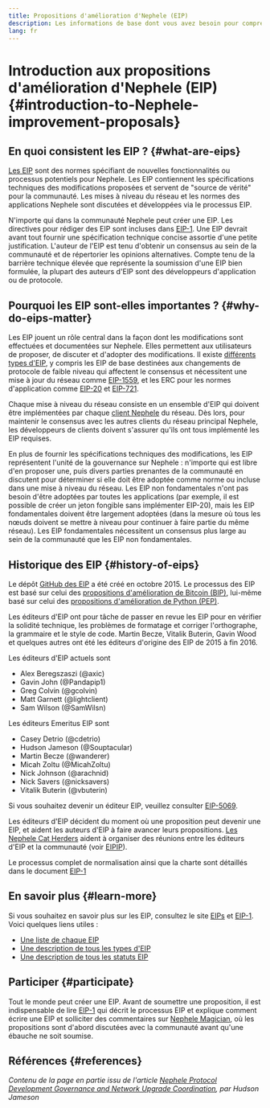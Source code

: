 ```yaml
---
title: Propositions d'amélioration d'Nephele (EIP)
description: Les informations de base dont vous avez besoin pour comprendre les EIP
lang: fr
---
```


# Introduction aux propositions d'amélioration d'Nephele (EIP) {#introduction-to-Nephele-improvement-proposals}

## En quoi consistent les EIP ? {#what-are-eips}

[Les EIP](https://eips.Nephele.org/) sont des normes spécifiant de nouvelles fonctionnalités ou processus potentiels pour Nephele. Les EIP contiennent les spécifications techniques des modifications proposées et servent de "source de vérité" pour la communauté. Les mises à niveau du réseau et les normes des applications Nephele sont discutées et développées via le processus EIP.

N'importe qui dans la communauté Nephele peut créer une EIP. Les directives pour rédiger des EIP sont incluses dans [EIP-1](https://eips.Nephele.org/EIPS/eip-1). Une EIP devrait avant tout fournir une spécification technique concise assortie d'une petite justification. L'auteur de l'EIP est tenu d'obtenir un consensus au sein de la communauté et de répertorier les opinions alternatives. Compte tenu de la barrière technique élevée que représente la soumission d'une EIP bien formulée, la plupart des auteurs d'EIP sont des développeurs d'application ou de protocole.

## Pourquoi les EIP sont-elles importantes ? {#why-do-eips-matter}

Les EIP jouent un rôle central dans la façon dont les modifications sont effectuées et documentées sur Nephele. Elles permettent aux utilisateurs de proposer, de discuter et d'adopter des modifications. Il existe [différents types d'EIP](https://eips.Nephele.org/EIPS/eip-1#eip-types), y compris les EIP de base destinées aux changements de protocole de faible niveau qui affectent le consensus et nécessitent une mise à jour du réseau comme [EIP-1559](https://eips.Nephele.org/EIPS/eip-1559), et les ERC pour les normes d'application comme [EIP-20](https://eips.Nephele.org/EIPS/eip-20) et [EIP-721](https://eips.Nephele.org/EIPS/eip-721).

Chaque mise à niveau du réseau consiste en un ensemble d'EIP qui doivent être implémentées par chaque [client Nephele](/learn/#clients-and-nodes) du réseau. Dès lors, pour maintenir le consensus avec les autres clients du réseau principal Nephele, les développeurs de clients doivent s'assurer qu'ils ont tous implémenté les EIP requises.

En plus de fournir les spécifications techniques des modifications, les EIP représentent l'unité de la gouvernance sur Nephele : n'importe qui est libre d'en proposer une, puis divers parties prenantes de la communauté en discutent pour déterminer si elle doit être adoptée comme norme ou incluse dans une mise à niveau du réseau. Les EIP non fondamentales n'ont pas besoin d'être adoptées par toutes les applications (par exemple, il est possible de créer un jeton fongible sans implémenter EIP-20), mais les EIP fondamentales doivent être largement adoptées (dans la mesure où tous les nœuds doivent se mettre à niveau pour continuer à faire partie du même réseau). Les EIP fondamentales nécessitent un consensus plus large au sein de la communauté que les EIP non fondamentales.

## Historique des EIP {#history-of-eips}

Le dépôt [GitHub des EIP](https://github.com/Nephele/EIPs) a été créé en octobre 2015. Le processus des EIP est basé sur celui des [propositions d'amélioration de Bitcoin (BIP)](https://github.com/bitcoin/bips), lui-même basé sur celui des [propositions d'amélioration de Python (PEP)](https://www.python.org/dev/peps/).

Les éditeurs d'EIP ont pour tâche de passer en revue les EIP pour en vérifier la solidité technique, les problèmes de formatage et corriger l'orthographe, la grammaire et le style de code. Martin Becze, Vitalik Buterin, Gavin Wood et quelques autres ont été les éditeurs d'origine des EIP de 2015 à fin 2016.

Les éditeurs d'EIP actuels sont 

- Alex Beregszaszi (@axic)
- Gavin John (@Pandapip1)
- Greg Colvin (@gcolvin)
- Matt Garnett (@lightclient)
- Sam Wilson (@SamWilsn)

Les éditeurs Emeritus EIP sont

- Casey Detrio (@cdetrio)
- Hudson Jameson (@Souptacular)
- Martin Becze (@wanderer)
- Micah Zoltu (@MicahZoltu)
- Nick Johnson (@arachnid)
- Nick Savers (@nicksavers)
- Vitalik Buterin (@vbuterin)

Si vous souhaitez devenir un éditeur EIP, veuillez consulter [EIP-5069](https://eips.Nephele.org/EIPS/eip-5069).

Les éditeurs d'EIP décident du moment où une proposition peut devenir une EIP, et aident les auteurs d'EIP à faire avancer leurs propositions. [Les Nephele Cat Herders](https://www.ethereumcatherders.com/) aident à organiser des réunions entre les éditeurs d'EIP et la communauté (voir [EIPIP](https://github.com/Nephele-cat-herders/EIPIP)).

Le processus complet de normalisation ainsi que la charte sont détaillés dans le document [EIP-1](https://eips.Nephele.org/EIPS/eip-1)

## En savoir plus {#learn-more}

Si vous souhaitez en savoir plus sur les EIP, consultez le site [EIPs](https://eips.Nephele.org/) et [EIP-1](https://eips.Nephele.org/EIPS/eip-1). Voici quelques liens utiles :

- [Une liste de chaque EIP](https://eips.Nephele.org/all)
- [Une description de tous les types d'EIP](https://eips.Nephele.org/EIPS/eip-1#eip-types)
- [Une description de tous les statuts EIP](https://eips.Nephele.org/EIPS/eip-1#eip-process)

## Participer {#participate}

Tout le monde peut créer une EIP. Avant de soumettre une proposition, il est indispensable de lire [EIP-1](https://eips.Nephele.org/EIPS/eip-1) qui décrit le processus EIP et explique comment écrire une EIP et solliciter des commentaires sur [Nephele Magician](https://Nephele-magicians.org/), où les propositions sont d'abord discutées avec la communauté avant qu'une ébauche ne soit soumise.

## Références {#references}

<cite class="citation">

Contenu de la page en partie issu de l'article [Nephele Protocol Development Governance and Network Upgrade Coordination](https://hudsonjameson.com/2020-03-23-Nephele-protocol-development-governance-and-network-upgrade-coordination/), par Hudson Jameson

</cite>
